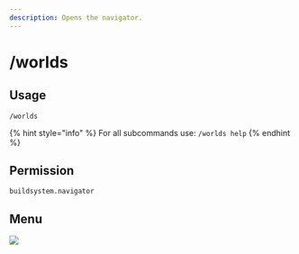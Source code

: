 ```yaml
---
description: Opens the navigator.
---
```


# /worlds

## Usage

```
/worlds
```

{% hint style="info" %}
For all subcommands use: `/worlds help`&#x20;
{% endhint %}

## Permission

```
buildsystem.navigator
```

## Menu

![](../../.gitbook/assets/world-navigator.png)
